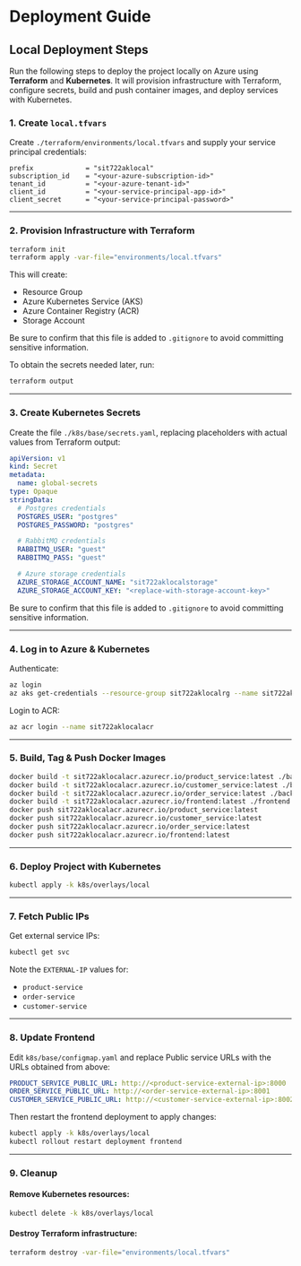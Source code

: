 # Deployment Guide

## Local Deployment Steps

Run the following steps to deploy the project locally on Azure using 
**Terraform** and **Kubernetes**. It will provision infrastructure with 
Terraform, configure secrets, build and push container images, and deploy 
services with Kubernetes.

### 1. Create `local.tfvars`
Create `./terraform/environments/local.tfvars` and supply your service 
principal credentials: 

```hcl
prefix             = "sit722aklocal"
subscription_id    = "<your-azure-subscription-id>"
tenant_id          = "<your-azure-tenant-id>"
client_id          = "<your-service-principal-app-id>"
client_secret      = "<your-service-principal-password>"
```

---

### 2. Provision Infrastructure with Terraform

```bash
terraform init
terraform apply -var-file="environments/local.tfvars"
```

This will create:
- Resource Group  
- Azure Kubernetes Service (AKS)  
- Azure Container Registry (ACR)  
- Storage Account  

Be sure to confirm that this file is added to `.gitignore` to avoid committing sensitive information.

To obtain the secrets needed later, run:
```bash
terraform output
```

---

### 3. Create Kubernetes Secrets

Create the file `./k8s/base/secrets.yaml`, replacing placeholders with actual values from Terraform output:

```yaml
apiVersion: v1
kind: Secret
metadata:
  name: global-secrets
type: Opaque
stringData:
  # Postgres credentials
  POSTGRES_USER: "postgres"
  POSTGRES_PASSWORD: "postgres"

  # RabbitMQ credentials
  RABBITMQ_USER: "guest"
  RABBITMQ_PASS: "guest"

  # Azure storage credentials
  AZURE_STORAGE_ACCOUNT_NAME: "sit722aklocalstorage"
  AZURE_STORAGE_ACCOUNT_KEY: "<replace-with-storage-account-key>"

```

Be sure to confirm that this file is added to `.gitignore` to avoid committing sensitive information.

---

### 4. Log in to Azure & Kubernetes

Authenticate:

```bash
az login
az aks get-credentials --resource-group sit722aklocalrg --name sit722aklocalaks
```

Login to ACR:

```bash
az acr login --name sit722aklocalacr
```

---

### 5. Build, Tag & Push Docker Images

```bash
docker build -t sit722aklocalacr.azurecr.io/product_service:latest ./backend/product_service
docker build -t sit722aklocalacr.azurecr.io/customer_service:latest ./backend/customer_service
docker build -t sit722aklocalacr.azurecr.io/order_service:latest ./backend/order_service
docker build -t sit722aklocalacr.azurecr.io/frontend:latest ./frontend
docker push sit722aklocalacr.azurecr.io/product_service:latest
docker push sit722aklocalacr.azurecr.io/customer_service:latest
docker push sit722aklocalacr.azurecr.io/order_service:latest
docker push sit722aklocalacr.azurecr.io/frontend:latest
```

---

### 6. Deploy Project with Kubernetes

```bash
kubectl apply -k k8s/overlays/local
```

---

### 7. Fetch Public IPs

Get external service IPs:

```bash
kubectl get svc
```

Note the `EXTERNAL-IP` values for:
- `product-service`
- `order-service`
- `customer-service`

---

### 8. Update Frontend

Edit `k8s/base/configmap.yaml` and replace Public service URLs with the URLs 
obtained from above:

```yaml
PRODUCT_SERVICE_PUBLIC_URL: http://<product-service-external-ip>:8000
ORDER_SERVICE_PUBLIC_URL: http://<order-service-external-ip>:8001
CUSTOMER_SERVICE_PUBLIC_URL: http://<customer-service-external-ip>:8002
```

Then restart the frontend deployment to apply changes:

```bash
kubectl apply -k k8s/overlays/local
kubectl rollout restart deployment frontend
```

---

### 9. Cleanup

#### Remove Kubernetes resources:

```bash
kubectl delete -k k8s/overlays/local
```

#### Destroy Terraform infrastructure:

```bash
terraform destroy -var-file="environments/local.tfvars"
```
